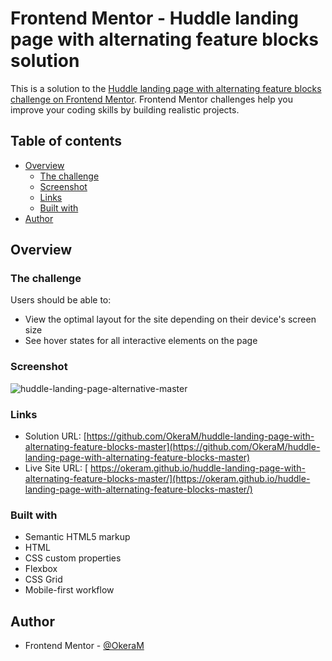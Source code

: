 # Frontend Mentor - Huddle landing page with alternating feature blocks solution

This is a solution to the [Huddle landing page with alternating feature blocks challenge on Frontend Mentor](https://www.frontendmentor.io/challenges/huddle-landing-page-with-alternating-feature-blocks-5ca5f5981e82137ec91a5100). Frontend Mentor challenges help you improve your coding skills by building realistic projects. 

## Table of contents

- [Overview](#overview)
  - [The challenge](#the-challenge)
  - [Screenshot](#screenshot)
  - [Links](#links)
  - [Built with](#built-with)
- [Author](#author)

## Overview

### The challenge

Users should be able to:

- View the optimal layout for the site depending on their device's screen size
- See hover states for all interactive elements on the page

### Screenshot

![huddle-landing-page-alternative-master](https://user-images.githubusercontent.com/76667866/176524365-41e38c98-3e7a-48d1-b4ef-81f284d762c2.png)


### Links

- Solution URL: [https://github.com/OkeraM/huddle-landing-page-with-alternating-feature-blocks-master](https://github.com/OkeraM/huddle-landing-page-with-alternating-feature-blocks-master)
- Live Site URL: [ https://okeram.github.io/huddle-landing-page-with-alternating-feature-blocks-master/](https://okeram.github.io/huddle-landing-page-with-alternating-feature-blocks-master/)

### Built with

- Semantic HTML5 markup
- HTML
- CSS custom properties
- Flexbox
- CSS Grid
- Mobile-first workflow

## Author

- Frontend Mentor - [@OkeraM](https://www.frontendmentor.io/profile/OkeraM)
